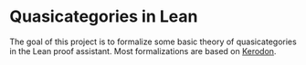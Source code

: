 # Quasicategories in Lean

The goal of this project is to formalize some basic theory of quasicategories in the Lean proof assistant. Most formalizations are based on [Kerodon](https://kerodon.net/).